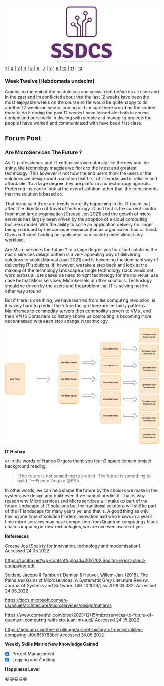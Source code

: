 ![Logo](Images/Logo.png)
[1](/MyPortfolio/SSDCS/Unit01.html) | [2](/MyPortfolio/SSDCS/Unit02.html) | [3](/MyPortfolio/SSDCS/Unit03.html) | [4](/MyPortfolio/SSDCS/Unit04.html) | [5](/MyPortfolio/SSDCS/Unit05.html) | [6](/MyPortfolio/SSDCS/Unit06.html) | [7](/MyPortfolio/SSDCS/Unit07.html) | [8](/MyPortfolio/SSDCS/Unit08.html) | [9](/MyPortfolio/SSDCS/Unit09.html) | [10](/MyPortfolio/SSDCS/Unit10.html) | [11](/MyPortfolio/SSDCS/Unit11.html) | [12](/MyPortfolio/SSDCS/Unit12.html)
### Week Twelve [Hebdomada undecim]
Coming to the end of the module just one session left before its all done and in the past and im conflicted about that the last 12 weeks have been the most enjoyable weeks on the course so far would be quite happy to do another 12 weeks on secure coding and im sure there would be the content there to do it during the past 12 weeks I have leaned alot both in course content and personally in dealing with people and managing projects the people I have worked and communicated with have been first class. 

## Forum Post

### Are MicroServices The Future ?

As IT professionals and IT enthusiasts we naturally like the new and the shiny, like technology magpies we flock to the latest and greatest technology. This however is not how the end users think the users of the solutions we design want a solution that first of all works and is reliable and affordable. To a large degree they are platform and technology agnostic. Preferring instead to look at the overall solution rather than the components that the solution is based on.

That being said there are trends currently happening in the IT realm that affect the direction of travel of technology. Cloud first is the current mantra from most large organisation [Creese Jon 2021] and the growth of micro services has largely been driven by the adoption of a cloud computing business model. With the ability to scale an application delivery no longer being restricted by the compute resource that an organisation had on hand. Given sufficient funding an application can scale to meet almost any workload.

Are Micro services the future ? to a large degree yes for cloud solutions the micro services design pattern is a very appealing way of delivering solutions to scale [Manual Juan 2021] and is becoming the dominant way of delivering IT solutions. if, however, we take a step back and look at the makeup of the technology landscape a single technology stack would not work across all use cases we need to right technology for the individual use case be that Micro services, Microkernels or other solutions. Technology should be driven by the users and the problem that IT is solving not the other way around.

But if there is one thing, we have learned from the computing revolution, is it is very hard to predict the future though there are certainly patterns. Mainframes to commodity servers  then commodity servers to VMs , and then VM to Containers so history shows us computing is becoming more decentralised with each step change in technology.  

![Flow](Images/Flow.png)

**IT History**

or in the words of Franco Ongaro thank you team3 space domain project background reading.

>"The future is not something to predict. The future is something to build.."—Franco Ongaro @ESA

 In other words, we can help shape the future by the choices we make in the systems we design and build even if we cannot predict it. That is why reason why Micro services and Micro services will make up part of the future landscape of IT solutions but the traditional solutions will still be part of the IT landscape for many years yet and that is. A good thing as only having one type of solution hinders innovation and who knows in a year’s time micro services may have competition from Quantum computing / block chain computing or new technologies, we are not even aware of yet.

**References**

Creese Jos [Society for innovation, technology and modernisation] Accessed 24.05.2022

https://socitm.net/wp-content/uploads/2021/02/Socitm-report-cloud-computing.pdf  

Soldani, Jacopo & Tamburri, Damian & Heuvel, Willem-Jan. (2018). The Pains and Gains of Microservices: A Systematic Grey Literature Review. Journal of Systems and Software. 146. 10.1016/j.jss.2018.09.082. Accessed 24.05.2022


 https://docs.microsoft.com/en-us/azure/architecture/microservices/design/patterns

https://www.contentful.com/blog/2020/12/15/microservices-to-future-of-quantum-computing-with-cto-juan-manuel/ Accessed 24.05.2022

https://medium.com/the-challenge/a-brief-history-of-decentralized-computing-d0d665783bcf Accessed 24.05.2022

**Weekly Skills Matrix New Knowledge Gained**

- [x] Project Management
- [x] Logging and Auditing

**Happiness Level**

😀😀😀😀😀
